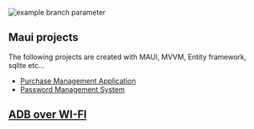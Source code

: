 ![example branch parameter](https://img.shields.io/badge/build-passing-green)
## Maui projects

The following projects are created with MAUI, MVVM, Entity framework, sqlite etc...

- [Purchase Management Application](purchase.md)</br>
- [Password Management System](password.md)


## [ADB over WI-FI](adboverwifi.md)
